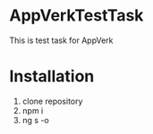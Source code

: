 # AppVerkTestTask

This is test task for AppVerk


# Installation

1. clone repository
2. npm i
3. ng s -o
